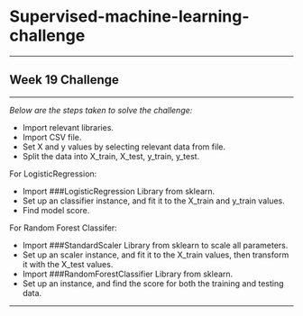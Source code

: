# Supervised-machine-learning-challenge
----------------------------

## Week 19 Challenge
----------------------------

*Below are the steps taken to solve the challenge:*

* Import relevant libraries.
* Import CSV file.
* Set X and y values by selecting relevant data from file.
* Split the data into X_train, X_test, y_train, y_test.

For LogisticRegression:
* Import ###LogisticRegression Library from sklearn.
* Set up an classifier instance, and fit it to the X_train and y_train values.
* Find model score. 

For Random Forest Classifer:
* Import ###StandardScaler Library from sklearn to scale all parameters.
* Set up an scaler instance, and fit it to the X_train values, then transform it with the X_test values.
* Import ###RandomForestClassifier Library from sklearn.
* Set up an instance, and find the score for both the training and testing data. 


----------------------------
